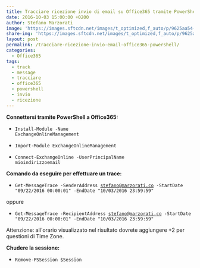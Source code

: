 ```yaml
---
title: Tracciare ricezione invio di email su Office365 tramite PowerShell
date: 2016-10-03 15:00:00 +0200
author: Stefano Marzorati
image: 'https://images.sftcdn.net/images/t_optimized,f_auto/p/9625aa54-96d0-11e6-aca8-00163ec9f5fa/3338717603/office-online-logo.png'
share-img: 'https://images.sftcdn.net/images/t_optimized,f_auto/p/9625aa54-96d0-11e6-aca8-00163ec9f5fa/3338717603/office-online-logo.png'
layout: post
permalink: /tracciare-ricezione-invio-email-office365-powershell/
categories:
  - Office365
tags:
  - track
  - message
  - tracciare
  - office365
  - powershell
  - invio
  - ricezione
---
```

**Connettersi tramite PowerShell a Office365:**   

* <code>Install-Module -Name ExchangeOnlineManagement</code>

* <code>Import-Module ExchangeOnlineManagement</code>

* <code>Connect-ExchangeOnline -UserPrincipalName  mioindirizzoemail</code>

**Comando da eseguire per effettuare un trace:**   

* <code>Get-MessageTrace -SenderAddress stefano@marzorati.co -StartDate "09/22/2016 00:00:01" -EndDate "10/03/2016 23:59:59"</code>   

oppure

* <code>Get-MessageTrace -RecipientAddress stefano@marzorati.co -StartDate "09/22/2016 00:00:01" -EndDate "10/03/2016 23:59:59"</code>   

Attenzione: all'orario visualizzato nel risultato dovrete aggiungere +2 per questioni di Time Zone.

**Chudere la sessione:**   

* <code>Remove-PSSession $Session</code>